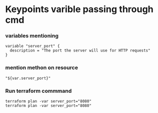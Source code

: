 # Keypoints varible passing through cmd

###  variables mentioning
    variable "server_port" {
      description = "The port the server will use for HTTP requests"
    }

### mention methon on resource 
    "${var.server_port}"


### Run terraform commmand

    terraform plan -var server_port="8080"
    terraform plan -var server_port="8080"
    
    
